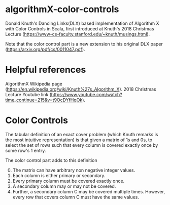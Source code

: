 # algorithmX-color-controls

Donald Knuth's Dancing Links(DLX) based implementation of Algorithm X with Color Controls in Scala, first introduced at Knuth's 2018 Christmas Lecture (https://www-cs-faculty.stanford.edu/~knuth/musings.html).

Note that the color control part is a new extension to his original DLX paper (https://arxiv.org/pdf/cs/0011047.pdf).

# Helpful references

AlgorithmX Wikipedia page (https://en.wikipedia.org/wiki/Knuth%27s_Algorithm_X).
2018 Christmas Lecture Youtube link (https://www.youtube.com/watch?time_continue=215&v=t9OcDYfHqOk).

# Color Controls
The tabular definition of an exact cover problem (which Knuth remarks is the most intuitive representation) is that given a matrix of 1s and 0s, to select the set of rows such that every column is covered exactly once by some row's 1 entry.

The color control part adds to this definition

0. The matrix can have arbitrary non negative integer values.
1. Each column is either primary or secondary.
2. Every primary column must be covered exactly once.
3. A secondary column may or may not be covered.
4. Further, a secondary column C may be covered multiple times. However, every row that covers column C must have the same values. 
